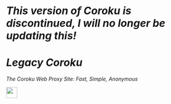 # *This version of Coroku is discontinued, I will no longer be updating this!*
# ***Legacy Coroku***
_The Coroku Web Proxy Site: Fast, Simple, Anonymous_

<a href="https://heroku.com/deploy?template=https://github.com/kovak7/coroku-AL"><img height="30px" src="https://raw.githubusercontent.com/FogNetwork/Tsunami/main/deploy/heroku2.svg"><img></a>
